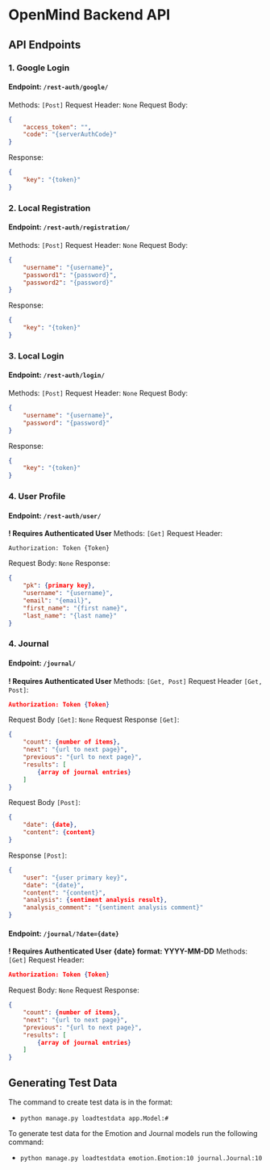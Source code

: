 # OpenMind Backend API

## API Endpoints
### 1. Google Login
#### Endpoint: `/rest-auth/google/`
Methods: `[Post]`
Request Header: `None`
Request Body: 
```json
{ 
    "access_token": "",
    "code": "{serverAuthCode}"
}
```
Response:
```json
{ 
    "key": "{token}"
}
```
### 2. Local Registration
#### Endpoint: `/rest-auth/registration/`
Methods: `[Post]`
Request Header: `None`
Request Body: 
```json
{ 
    "username": "{username}",
    "password1": "{password}",
    "password2": "{password}"
}
```
Response:
```json
{ 
    "key": "{token}"
}
```
### 3. Local Login
#### Endpoint: `/rest-auth/login/`
Methods: `[Post]`
Request Header: `None`
Request Body: 
```json
{ 
    "username": "{username}",
    "password": "{password}"
}
```
Response:
```json
{ 
    "key": "{token}"
}
```
### 4. User Profile
#### Endpoint: `/rest-auth/user/`
**! Requires Authenticated User**
Methods: `[Get]`
Request Header:
```
Authorization: Token {Token}
```
Request Body: `None`
Response:
```json
{ 
    "pk": {primary key},
    "username": "{username}",
    "email": "{email}",
    "first_name": "{first name}",
    "last_name": "{last name}"
}
```
### 4. Journal
#### Endpoint: `/journal/`
**! Requires Authenticated User**
Methods: `[Get, Post]`
Request Header `[Get, Post]`:
```json
Authorization: Token {Token}
```
Request Body `[Get]`: `None`
Request Response `[Get]`:
```json
{
    "count": {number of items},
    "next": "{url to next page}",
    "previous": "{url to next page}",
    "results": [
        {array of journal entries}
    ]
}
```
Request Body `[Post]`:
```json
{ 
    "date": {date},
    "content": {content}
}
```
Response `[Post]`:
```json
{
    "user": "{user primary key}",
    "date": "{date}",
    "content": "{content}",
    "analysis": {sentiment analysis result},
    "analysis_comment": "{sentiment analysis comment}"
}
```
#### Endpoint: `/journal/?date={date}`
**! Requires Authenticated User**
**{date} format: YYYY-MM-DD**
Methods: `[Get]`
Request Header:
```json
Authorization: Token {Token}
```
Request Body: `None`
Request Response:
```json
{
    "count": {number of items},
    "next": "{url to next page}",
    "previous": "{url to next page}",
    "results": [
        {array of journal entries}
    ]
}
```

## Generating Test Data
The command to create test data is in the format:
- `python manage.py loadtestdata app.Model:#`

To generate test data for the Emotion and Journal models run the following command:
- `python manage.py loadtestdata emotion.Emotion:10 journal.Journal:10`
